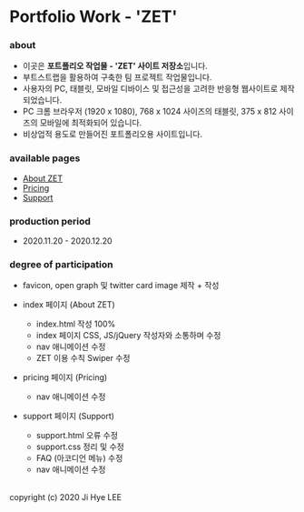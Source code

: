 # Portfolio Work - 'ZET'

### about
- 이곳은 **포트폴리오 작업물 - 'ZET' 사이트 저장소**입니다.
- 부트스트랩을 활용하여 구축한 팀 프로젝트 작업물입니다.
- 사용자의 PC, 태블릿, 모바일 디바이스 및 접근성을 고려한 반응형 웹사이트로 제작되었습니다.
- PC 크롬 브라우저 (1920 x 1080), 768 x 1024 사이즈의 태블릿, 375 x 812 사이즈의 모바일에 최적화되어 있습니다.
- 비상업적 용도로 만들어진 포트폴리오용 사이트입니다.

### available pages
- [About ZET](https://absolutelyfullycapable.github.io/zet)
- [Pricing](https://absolutelyfullycapable.github.io/zet/pricing.html)
- [Support](https://absolutelyfullycapable.github.io/zet/support.html)

### production period
- 2020.11.20 - 2020.12.20

### degree of participation
- favicon, open graph 및 twitter card image 제작 + 작성

- index 페이지 (About ZET)
    - index.html 작성 100%
    - index 페이지 CSS, JS/jQuery 작성자와 소통하며 수정
    - nav 애니메이션 수정
    - ZET 이용 수칙 Swiper 수정
- pricing 페이지 (Pricing)
    - nav 애니메이션 수정
- support 페이지 (Support)
    - support.html 오류 수정
    - support.css 정리 및 수정
    - FAQ (아코디언 메뉴) 수정
    - nav 애니메이션 수정

<br>
copyright (c) 2020 Ji Hye LEE
